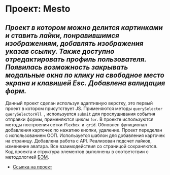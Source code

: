 # Проект: Mesto

_Проект в котором можно делится картинками и ставить лайки, понравившимся изображениям, добавлять изображения указав ссылку. Также доступно отредактировать профиль пользователя. Появилась возможность закрывать модальные окна по клику на свободное место экрана и клавишей Esc. Добавлена валидация форм._
-----

Данный проект сделан используя адаптивную верстку, это первый проект в котором присутствует JS. Применяются методы ```querySelector``` ```querySelectorAll ```, используется ```submit``` для прослушивания события отправки формы, применяются циклы ```for```. В проекте используются методы построения сетки ```flexbox и grid```. Обновлен функционал добавления карточек по нажатию кнопки, удаление. Проект переделан с использованием ООП. Используется шаблон для добавления карточек на страницу. Добавлена работа с API. Реализован подсчет лайков, изменение аватара. Все взаимодействия со страницой сохраняются. Код проекта и структура элементов выполнены в соответствии с методологией [БЭМ](https://ru.bem.info/methodology/).

* [Ссылка на проект](https://ilya-bikmetov.github.io/mesto/index.html)
